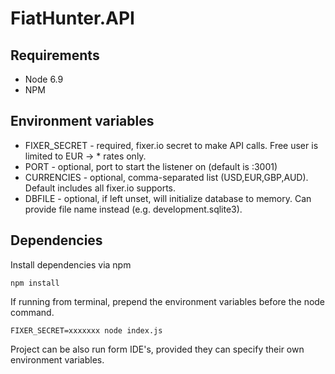 # FiatHunter.API

## Requirements

* Node 6.9
* NPM

## Environment variables

* FIXER_SECRET - required, fixer.io secret to make API calls. Free user is limited to EUR -> * rates only.
* PORT - optional, port to start the listener on (default is :3001)
* CURRENCIES - optional, comma-separated list (USD,EUR,GBP,AUD). Default includes all fixer.io supports.
* DBFILE - optional, if left unset, will initialize database to memory. Can provide file name instead (e.g. development.sqlite3).

## Dependencies

Install dependencies via npm

	npm install

If running from terminal, prepend the environment variables before the node command.

	FIXER_SECRET=xxxxxxx node index.js

Project can be also run form IDE's, provided they can specify their own environment variables.